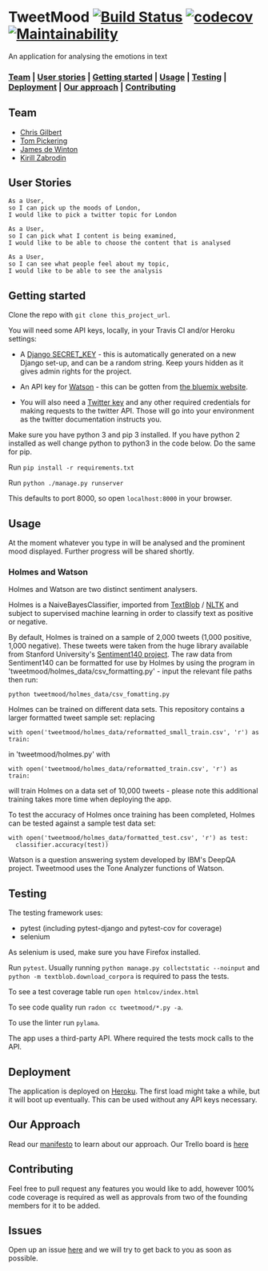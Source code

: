 # TweetMood   [![Build Status](https://travis-ci.com/kirillzabrodin/tweet_mood.svg?branch=master)](https://travis-ci.com/kirillzabrodin/tweet_mood)   [![codecov](https://codecov.io/gh/kirillzabrodin/tweet_mood/branch/master/graph/badge.svg)](https://codecov.io/gh/kirillzabrodin/tweet_mood)   [![Maintainability](https://api.codeclimate.com/v1/badges/c36bb6965805cd5f41af/maintainability)](https://codeclimate.com/github/kirillzabrodin/tweet_mood/maintainability)
An application for analysing the emotions in text

### [Team](https://github.com/kirillzabrodin/tweet_mood#team) |  [User stories](https://github.com/kirillzabrodin/tweet_mood#user-stories) |  [Getting started](https://github.com/kirillzabrodin/tweet_mood#getting-started) |  [Usage](https://github.com/kirillzabrodin/tweet_mood#usage) |  [Testing](https://github.com/kirillzabrodin/tweet_mood#testing) |   [Deployment](https://github.com/kirillzabrodin/tweet_mood#deployment) |   [Our approach](https://github.com/kirillzabrodin/tweet_mood#our-approach) |  [Contributing](https://github.com/kirillzabrodin/tweet_mood#contributing)

## Team

* [Chris Gilbert](https://github.com/chrisjgilbert)
* [Tom Pickering](https://github.com/topickering)
* [James de Winton](http://github.com/jamesdew12)
* [Kirill Zabrodin](https://github.com/kirillzabrodin)

## User Stories
```
As a User,
so I can pick up the moods of London,
I would like to pick a twitter topic for London

As a User,
so I can pick what I content is being examined,
I would like to be able to choose the content that is analysed

As a User,
so I can see what people feel about my topic,
I would like to be able to see the analysis
```

## Getting started
Clone the repo with `git clone this_project_url`.

You will need some API keys, locally, in your Travis CI and/or Heroku settings:

* A [Django SECRET_KEY](https://github.com/kirillzabrodin/tweet_mood/blob/master/mysite/settings.py) - this is automatically generated on a new Django set-up, and can be a random string.  Keep yours hidden as it gives admin rights for the project.

* An API key for [Watson](https://github.com/kirillzabrodin/tweet_mood/blob/master/tweetmood/watson.py) - this can be gotten from [the bluemix website](https://console.bluemix.net/).

* You will also need a [Twitter key](https://github.com/kirillzabrodin/tweet_mood/blob/tweepy/tweetmood/tweeterpy.py) and any other required credentials for making requests to the twitter API. Those will go into your environment as the twitter documentation instructs you.

Make sure you have python 3 and pip 3 installed. If you have python 2 installed as well change python to python3 in the code below. Do the same for pip.

Run `pip install -r requirements.txt`

Run `python ./manage.py runserver`

This defaults to port 8000, so open `localhost:8000` in your browser.

## Usage

At the moment whatever you type in will be analysed and the prominent mood displayed. Further progress will be shared shortly.

### Holmes and Watson

Holmes and Watson are two distinct sentiment analysers.

Holmes is a NaiveBayesClassifier, imported from [TextBlob](https://textblob.readthedocs.io/en/dev/index.html#) / [NLTK](http://www.nltk.org/) and subject to supervised machine learning in order to classify text as positive or negative.

By default, Holmes is trained on a sample of 2,000 tweets (1,000 positive, 1,000 negative).  These tweets were taken from the huge library available from Stanford University's [Sentiment140 project](http://help.sentiment140.com/for-students/).  The raw data from Sentiment140 can be formatted for use by Holmes by using the program in 'tweetmood/holmes_data/csv_formatting.py' - input the relevant file paths then run:
```
python tweetmood/holmes_data/csv_fomatting.py
```

Holmes can be trained on different data sets.  This repository contains a larger formatted tweet sample set: replacing
```
with open('tweetmood/holmes_data/reformatted_small_train.csv', 'r') as train:
```
in 'tweetmood/holmes.py' with
```
with open('tweetmood/holmes_data/reformatted_train.csv', 'r') as train:
```
will train Holmes on a data set of 10,000 tweets - please note this additional training takes more time when deploying the app.

To test the accuracy of Holmes once training has been completed, Holmes can be tested against a sample test data set:
```
with open('tweetmood/holmes_data/formatted_test.csv', 'r') as test:
  classifier.accuracy(test))
```

Watson is a question answering system developed by IBM's DeepQA project.  Tweetmood uses the Tone Analyzer functions of Watson.

## Testing

The testing framework uses:
* pytest (including pytest-django and pytest-cov for coverage)
* selenium

As selenium is used, make sure you have Firefox installed.

Run `pytest`. Usually running `python manage.py collectstatic --noinput` and `python -m textblob.download_corpora` is required to pass the tests.

To see a test coverage table run `open htmlcov/index.html`

To see code quality run `radon cc tweetmood/*.py -a`.

To use the linter run `pylama`.

The app uses a third-party API. Where required the tests mock calls to the API.

## Deployment

The application is deployed on [Heroku](https://tweet-mood.herokuapp.com/). The first load might take a while, but it will boot up eventually. This can be used without any API keys necessary.

## Our Approach

Read our [manifesto](https://github.com/kirillzabrodin/tweet_mood/wiki/Manifesto) to learn about our approach. Our Trello board is [here](https://trello.com/b/fG7kmZBO/api-tweet)

## Contributing

Feel free to pull request any features you would like to add, however 100% code coverage is required as well as approvals from two of the founding members for it to be added.

## Issues

Open up an issue [here](https://github.com/kirillzabrodin/tweet_mood/issues) and we will try to get back to you as soon as possible.
